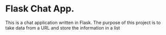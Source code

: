 # Flask Chat App.

This is a chat application written in Flask. The purpose of this project is to take data from a
URL and store the information in a list

